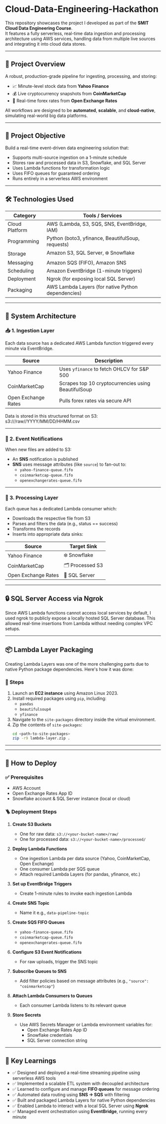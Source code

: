 # Cloud-Data-Engineering-Hackathon

This repository showcases the project I developed as part of the **SMIT Cloud Data Engineering Course**.  
It features a fully serverless, real-time data ingestion and processing architecture using AWS services, handling data from multiple live sources and integrating it into cloud data stores.

---

## 🚀 Project Overview

A robust, production-grade pipeline for ingesting, processing, and storing:

- 📈 Minute-level stock data from **Yahoo Finance**
- 💰 Live cryptocurrency snapshots from **CoinMarketCap**
- 💱 Real-time forex rates from **Open Exchange Rates**

All workflows are designed to be **automated**, **scalable**, and **cloud-native**, simulating real-world big data platforms.

---

## 📌 Project Objective

Build a real-time event-driven data engineering solution that:

- Supports multi-source ingestion on a 1-minute schedule
- Stores raw and processed data in S3, Snowflake, and SQL Server
- Uses Lambda functions for transformation logic
- Uses FIFO queues for guaranteed ordering
- Runs entirely in a serverless AWS environment

---

## 🛠️ Technologies Used

| Category        | Tools / Services |
|----------------|------------------|
| Cloud Platform | AWS (Lambda, S3, SQS, SNS, EventBridge, IAM) |
| Programming    | Python (boto3, yfinance, BeautifulSoup, requests) |
| Storage        | Amazon S3, SQL Server, ❄️ Snowflake |
| Messaging      | Amazon SQS (FIFO), Amazon SNS |
| Scheduling     | Amazon EventBridge (1-minute triggers) |
| Deployment     | Ngrok (for exposing local SQL Server) |
| Packaging      | AWS Lambda Layers (for native Python dependencies) |

---

## 🧱 System Architecture

### 📥 1. Ingestion Layer

Each data source has a dedicated AWS Lambda function triggered every minute via EventBridge.

| Source             | Description |
|--------------------|-------------|
| Yahoo Finance      | Uses `yfinance` to fetch OHLCV for S&P 500 |
| CoinMarketCap      | Scrapes top 10 cryptocurrencies using BeautifulSoup |
| Open Exchange Rates| Pulls forex rates via secure API |

Data is stored in this structured format on S3:
s3://<bucket>/raw/<source>/YYYY/MM/DD/HHMM.csv

---

### 📨 2. Event Notifications

When new files are added to S3:

- An **SNS** notification is published
- **SNS** uses message attributes (like `source`) to fan-out to:
  - `yahoo-finance-queue.fifo`
  - `coinmarketcap-queue.fifo`
  - `openexchangerates-queue.fifo`

---

### 🔄 3. Processing Layer

Each queue has a dedicated Lambda consumer which:

- Downloads the respective file from S3
- Parses and filters the data (e.g., status == success)
- Transforms the records
- Inserts into appropriate data sinks:

| Source             | Target Sink   |
|--------------------|---------------|
| Yahoo Finance      | ❄️ Snowflake |
| CoinMarketCap      | 🗂️ Processed S3 |
| Open Exchange Rates| 🧮 SQL Server |

---

## 🔒 SQL Server Access via Ngrok

Since AWS Lambda functions cannot access local services by default, I used ngrok to publicly expose a locally hosted SQL Server database. This allowed real-time insertions from Lambda without needing complex VPC setups.

---

## 📦 Lambda Layer Packaging

Creating Lambda Layers was one of the more challenging parts due to native Python package dependencies. Here's how it was done:

### 🧪 Steps

1. Launch an **EC2 instance** using Amazon Linux 2023.
2. Install required packages using `pip`, including:
   - `pandas`
   - `beautifulsoup4`
   - `yfinance`
3. Navigate to the `site-packages` directory inside the virtual environment.
4. Zip the contents of `site-packages`:
   ```bash
   cd <path-to-site-packages>
   zip -r9 lambda-layer.zip .
---
---

## 🔧 How to Deploy

### ✅ Prerequisites

- AWS Account
- Open Exchange Rates App ID
- Snowflake account & SQL Server instance (local or cloud)

### 🪜 Deployment Steps

1. **Create S3 Buckets**
   - One for raw data: `s3://<your-bucket-name>/raw/`
   - One for processed data: `s3://<your-bucket-name>/processed/`

2. **Deploy Lambda Functions**
   - One ingestion Lambda per data source (Yahoo, CoinMarketCap, Open Exchange)
   - One consumer Lambda per SQS queue
   - Attach required Lambda Layers (for pandas, yfinance, etc.)

3. **Set up EventBridge Triggers**
   - Create 1-minute rules to invoke each ingestion Lambda

4. **Create SNS Topic**
   - Name it e.g., `data-pipeline-topic`

5. **Create SQS FIFO Queues**
   - `yahoo-finance-queue.fifo`
   - `coinmarketcap-queue.fifo`
   - `openexchangerates-queue.fifo`

6. **Configure S3 Event Notifications**
   - For raw uploads, trigger the SNS topic

7. **Subscribe Queues to SNS**
   - Add filter policies based on message attributes (e.g., `"source": "coinmarketcap"`)

8. **Attach Lambda Consumers to Queues**
   - Each consumer Lambda listens to its relevant queue

9. **Store Secrets**
   - Use AWS Secrets Manager or Lambda environment variables for:
     - Open Exchange Rates App ID
     - Snowflake credentials
     - SQL Server connection string

---

## 🎯 Key Learnings

- ✅ Designed and deployed a real-time streaming pipeline using serverless AWS tools
- ✅ Implemented a scalable ETL system with decoupled architecture
- ✅ Learned to configure and manage **FIFO queues** for message ordering
- ✅ Automated data routing using **SNS → SQS** with filtering
- ✅ Built and packaged Lambda Layers for native Python dependencies
- ✅ Enabled Lambda to interact with a local SQL Server using **Ngrok**
- ✅ Managed event orchestration using **EventBridge**, running every minute





